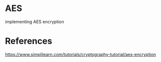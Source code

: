 # AES
 implementing AES encryption

# References
 https://www.simplilearn.com/tutorials/cryptography-tutorial/aes-encryption 

